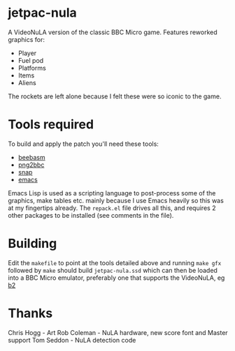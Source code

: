 # jetpac-nula

A VideoNuLA version of the classic BBC Micro game.  Features reworked graphics for:

* Player
* Fuel pod
* Platforms
* Items
* Aliens

The rockets are left alone because I felt these were so iconic to the game.

# Tools required

To build and apply the patch you'll need these tools:

* [beebasm](https://github.com/stardot/beebasm)
* [png2bbc](https://github.com/dave-f/png2bbc)
* [snap](https://github.com/dave-f/snap)
* [emacs](https://www.gnu.org/software/emacs)

Emacs Lisp is used as a scripting language to post-process some of the graphics, make tables etc. mainly because I use Emacs heavily so this was at my fingertips already.  The `repack.el` file drives all this, and requires 2 other packages to be installed (see comments in the file).

# Building

Edit the `makefile` to point at the tools detailed above and running `make gfx` followed by `make` should build `jetpac-nula.ssd` which can then be loaded into a BBC Micro emulator, preferably one that supports the VideoNuLA, eg [b2](https://github.com/tom-seddon/b2)

# Thanks

Chris Hogg - Art
Rob Coleman - NuLA hardware, new score font and Master support
Tom Seddon - NuLA detection code